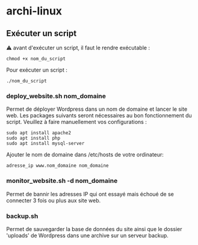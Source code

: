 # archi-linux

## Exécuter un script
:warning: avant d'exécuter un script, il faut le rendre exécutable :
```
chmod +x nom_du_script
```

Pour exécuter un script : 
```
./nom_du_script
```
### deploy_website.sh nom_domaine
Permet de déployer Wordpress dans un nom de domaine et lancer le site web.
Les packages suivants seront nécessaires au bon fonctionnement du script. Veuillez à faire manuellement vos configurations :
```
sudo apt install apache2
sudo apt install php
sudo apt install mysql-server
```

Ajouter le nom de domaine dans /etc/hosts de votre ordinateur:
```
adresse_ip www.nom_domaine nom_domaine
```
### monitor_website.sh -d nom_domaine
Permet de bannir les adresses IP qui ont essayé mais échoué de se connecter 3 fois ou plus aux site web.

### backup.sh 
Permet de sauvegarder la base de données du site ainsi que le dossier 'uploads' de Wordpress dans une archive sur un serveur backup.